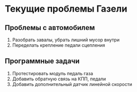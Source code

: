 # Текущие проблемы Газели
 
## Проблемы с автомобилем  
1) Разобрать завалы, убрать лишний мусор внутри
2) Переделать крепление педали сцепления

## Программные задачи 
1) Протестировать модуль педаль газа
2) Добавить обратную связь на КПП, педали
3) Добавить дополнительный датчик линейной скорости


